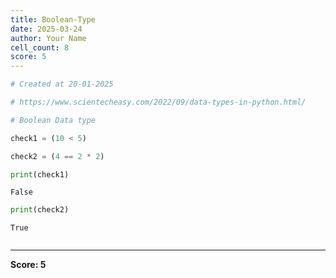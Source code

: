 ```yaml
---
title: Boolean-Type
date: 2025-03-24
author: Your Name
cell_count: 8
score: 5
---
```


```python
# Created at 20-01-2025
```


```python
# https://www.scientecheasy.com/2022/09/data-types-in-python.html/
```


```python
# Boolean Data type
```


```python
check1 = (10 < 5)
```


```python
check2 = (4 == 2 * 2)
```


```python
print(check1)
```

    False



```python
print(check2)
```

    True



```python

```


---
**Score: 5**
